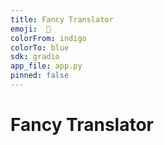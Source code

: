 ```yaml
---
title: Fancy Translator
emoji:  💬
colorFrom: indigo
colorTo: blue
sdk: gradio
app_file: app.py
pinned: false
---
```


# Fancy Translator
